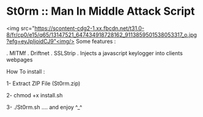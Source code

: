 # St0rm :: Man In Middle Attack Script

<img src="https://scontent-cdg2-1.xx.fbcdn.net/t31.0-8/fr/cp0/e15/q65/13147521_647434918728162_9113859501538053317_o.jpg?efg=eyJpIjoidCJ9"<img/>
Some features :

. MITMf
. Driftnet 
. SSLStrip 
. Injects a javascript keylogger into clients webpages

How To install :

1- Extract ZIP File (St0rm.zip)

2- chmod +x install.sh

3- ./St0rm.sh .... and enjoy ^_^

